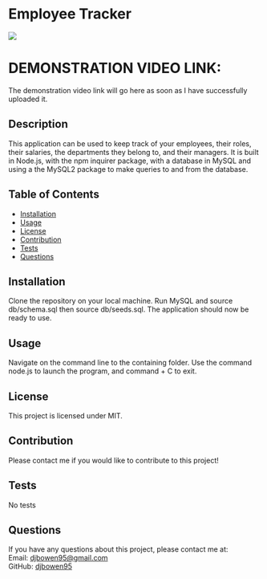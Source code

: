 # Employee Tracker
<img src="https://img.shields.io/badge/license-MIT-green.svg">

# DEMONSTRATION VIDEO LINK:
The demonstration video link will go here as soon as I have successfully uploaded it. 
## Description
This application can be used to keep track of your employees, their roles, their salaries, the departments they belong to, and their managers. It is built in Node.js, with the npm inquirer package, with a database in MySQL and using a the MySQL2 package to make queries to and from the database.
    
## Table of Contents
    
* [Installation](#installation)
* [Usage](#usage)
* [License](#license)
* [Contribution](#contribution)
* [Tests](#tests)
* [Questions](#questions)
    
## Installation
Clone the repository on your local machine. Run MySQL and source db/schema.sql then source db/seeds.sql. The application should now be ready to use.

## Usage
Navigate on the command line to the containing folder. Use the command node.js to launch the program, and command + C to exit.

## License
This project is licensed under MIT.
    
## Contribution
Please contact me if you would like to contribute to this project!

## Tests
No tests

## Questions
If you have any questions about this project, please contact me at:  
Email: djbowen95@gmail.com  
GitHub: [djbowen95](https://github.com/djbowen95)  